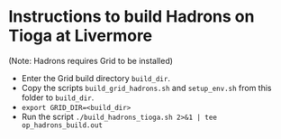 # Instructions to build Hadrons on Tioga at Livermore
(Note: Hadrons requires Grid to be installed)
- Enter the Grid build directory `build_dir`.
- Copy the scripts `build_grid_hadrons.sh` and `setup_env.sh` from this folder to `build_dir`.
- `export GRID_DIR=<build_dir>`
- Run the script `./build_hadrons_tioga.sh 2>&1 | tee op_hadrons_build.out`
